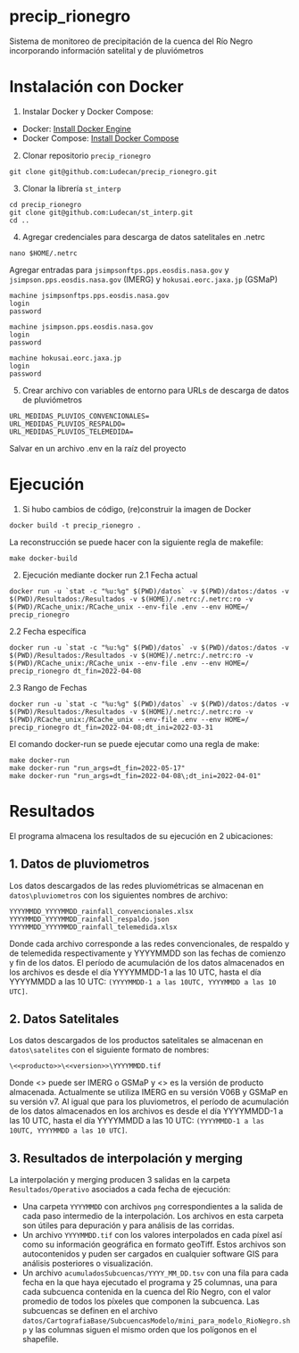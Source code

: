 # precip_rionegro
Sistema de monitoreo de precipitación de la cuenca del Río Negro incorporando información satelital y de pluviómetros

# Instalación con Docker

1. Instalar Docker y Docker Compose:
- Docker: [Install Docker Engine](https://docs.docker.com/engine/install/)
- Docker Compose: [Install Docker Compose](https://docs.docker.com/compose/install/)

2. Clonar repositorio `precip_rionegro`
```
git clone git@github.com:Ludecan/precip_rionegro.git
```

3. Clonar la librería `st_interp`
```
cd precip_rionegro
git clone git@github.com:Ludecan/st_interp.git
cd ..
```

4. Agregar credenciales para descarga de datos satelitales en .netrc
```
nano $HOME/.netrc
```

Agregar entradas para `jsimpsonftps.pps.eosdis.nasa.gov` y `jsimpson.pps.eosdis.nasa.gov` (IMERG) y `hokusai.eorc.jaxa.jp` (GSMaP)
```
machine jsimpsonftps.pps.eosdis.nasa.gov
login
password

machine jsimpson.pps.eosdis.nasa.gov
login
password

machine hokusai.eorc.jaxa.jp
login
password
```

5. Crear archivo con variables de entorno para URLs de descarga de datos de pluviómetros
```
URL_MEDIDAS_PLUVIOS_CONVENCIONALES=
URL_MEDIDAS_PLUVIOS_RESPALDO=
URL_MEDIDAS_PLUVIOS_TELEMEDIDA=
```
Salvar en un archivo .env en la raíz del proyecto

# Ejecución

1. Si hubo cambios de código, (re)construir la imagen de Docker
```
docker build -t precip_rionegro .
```
La reconstrucción se puede hacer con la siguiente regla de makefile:
```
make docker-build
```

2. Ejecución mediante docker run
2.1 Fecha actual
```
docker run -u `stat -c "%u:%g" $(PWD)/datos` -v $(PWD)/datos:/datos -v $(PWD)/Resultados:/Resultados -v $(HOME)/.netrc:/.netrc:ro -v $(PWD)/RCache_unix:/RCache_unix --env-file .env --env HOME=/ precip_rionegro
```
2.2 Fecha específica
```
docker run -u `stat -c "%u:%g" $(PWD)/datos` -v $(PWD)/datos:/datos -v $(PWD)/Resultados:/Resultados -v $(HOME)/.netrc:/.netrc:ro -v $(PWD)/RCache_unix:/RCache_unix --env-file .env --env HOME=/ precip_rionegro dt_fin=2022-04-08
```
2.3 Rango de Fechas
```
docker run -u `stat -c "%u:%g" $(PWD)/datos` -v $(PWD)/datos:/datos -v $(PWD)/Resultados:/Resultados -v $(HOME)/.netrc:/.netrc:ro -v $(PWD)/RCache_unix:/RCache_unix --env-file .env --env HOME=/ precip_rionegro dt_fin=2022-04-08;dt_ini=2022-03-31
```

El comando docker-run se puede ejecutar como una regla de make:
```
make docker-run
make docker-run "run_args=dt_fin=2022-05-17"
make docker-run "run_args=dt_fin=2022-04-08\;dt_ini=2022-04-01"
```

# Resultados
El programa almacena los resultados de su ejecución en 2 ubicaciones:

## 1. Datos de pluviometros
Los datos descargados de las redes pluviométricas se almacenan en `datos\pluviometros` con los siguientes nombres de archivo:
```
YYYYMMDD_YYYYMMDD_rainfall_convencionales.xlsx
YYYYMMDD_YYYYMMDD_rainfall_respaldo.json
YYYYMMDD_YYYYMMDD_rainfall_telemedida.xlsx
```
Donde cada archivo corresponde a las redes convencionales, de respaldo y de telemedida respectivamente y YYYYMMDD son las fechas de comienzo y fin de los datos.
El período de acumulación de los datos almacenados en los archivos es desde el día YYYYMMDD-1 a las 10 UTC, hasta el día YYYYMMDD a las 10 UTC: `(YYYYMMDD-1 a las 10UTC, YYYYMMDD a las 10 UTC]`.

## 2. Datos Satelitales
Los datos descargados de los productos satelitales se almacenan en `datos\satelites` con el siguiente formato de nombres:
```
\<<producto>>\<<version>>\YYYYMMDD.tif
```
Donde <<producto>> puede ser IMERG o GSMaP y <<version>> es la versión de producto almacenada. Actualmente se utiliza IMERG en su versión V06B y GSMaP en su versión v7.
Al igual que para los pluviometros, el período de acumulación de los datos almacenados en los archivos es desde el día YYYYMMDD-1 a las 10 UTC, hasta el día YYYYMMDD a las 10 UTC: `(YYYYMMDD-1 a las 10UTC, YYYYMMDD a las 10 UTC]`.

## 3. Resultados de interpolación y merging
La interpolación y merging producen 3 salidas en la carpeta `Resultados/Operativo` asociados a cada fecha de ejecución:
- Una carpeta `YYYYMMDD` con archivos `png` correspondientes a la salida de cada paso intermedio de la interpolación. Los archivos en esta carpeta son útiles para depuración y para análisis de las corridas.
- Un archivo `YYYYMMDD.tif` con los valores interpolados en cada píxel así como su información geográfica en formato geoTiff. Estos archivos son autocontenidos y puden ser cargados en cualquier software GIS para análisis posteriores o visualización.
- Un archivo `acumuladosSubcuencas/YYYY_MM_DD.tsv` con una fila para cada fecha en la que haya ejecutado el programa y 25 columnas, una para cada subcuenca contenida en la cuenca del Río Negro, con el valor promedio de todos los píxeles que componen la subcuenca. Las subcuencas se definen en el archivo `datos/CartografiaBase/SubcuencasModelo/mini_para_modelo_RioNegro.shp` y las columnas siguen el mismo orden que los polígonos en el shapefile.